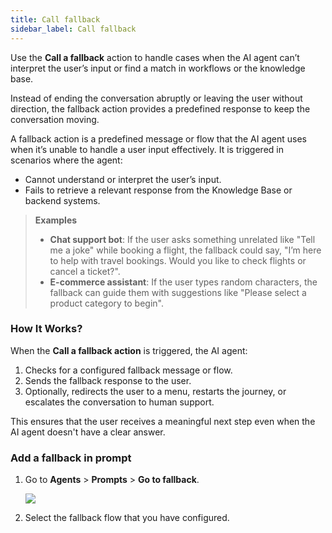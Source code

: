 ```yaml
---
title: Call fallback
sidebar_label: Call fallback
---
```


Use the **Call a fallback** action to handle cases when the AI agent can’t interpret the user’s input or find a match in workflows or the knowledge base. 

Instead of ending the conversation abruptly or leaving the user without direction, the fallback action provides a predefined response to keep the conversation moving.


A fallback action is a predefined message or flow that the AI agent uses when it’s unable to handle a user input effectively. It is triggered in scenarios where the agent:

* Cannot understand or interpret the user’s input.
* Fails to retrieve a relevant response from the Knowledge Base or backend systems.

> **Examples**
> * **Chat support bot**: If the user asks something unrelated like "Tell me a joke" while booking a flight, the fallback could say, "I’m here to help with travel bookings. Would you like to check flights or cancel a ticket?".
> * **E-commerce assistant**: If the user types random characters, the fallback can guide them with suggestions like "Please select a product category to begin".

### How It Works?

When the **Call a fallback action** is triggered, the AI agent:

1. Checks for a configured fallback message or flow.
2. Sends the fallback response to the user.
3. Optionally, redirects the user to a menu, restarts the journey, or escalates the conversation to human support.

This ensures that the user receives a meaningful next step even when the AI agent doesn't have a clear answer.

### Add a fallback in prompt

1. Go to **Agents** > **Prompts** > **Go to fallback**.

    ![](https://cdn.yellowmessenger.com/assets/yellow-docs/fallback1.png)
      
2. Select the fallback flow that you have configured.

